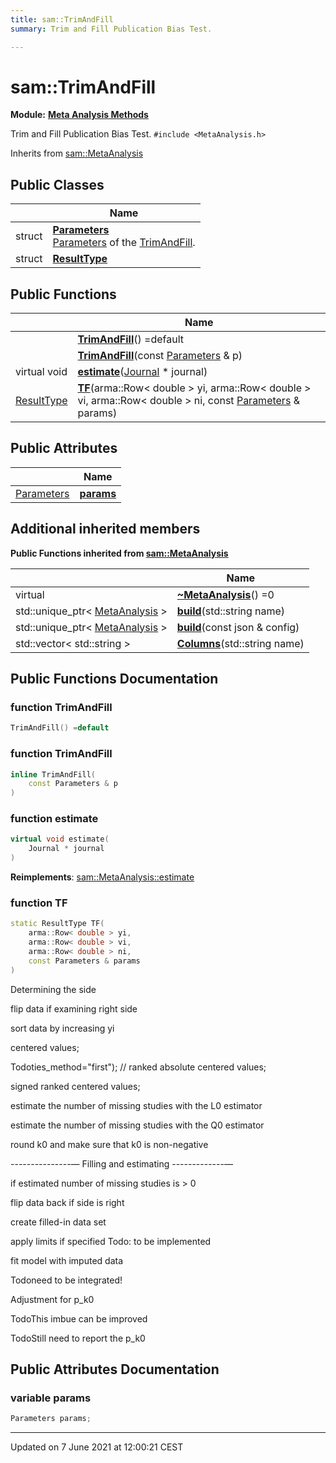 ```yaml
---
title: sam::TrimAndFill
summary: Trim and Fill Publication Bias Test. 

---
```


# sam::TrimAndFill

**Module:** **[Meta Analysis Methods](/doxygen/Modules/group___meta_analysis/)**



Trim and Fill Publication Bias Test. 
`#include <MetaAnalysis.h>`

Inherits from [sam::MetaAnalysis](/doxygen/Classes/classsam_1_1_meta_analysis/)

## Public Classes

|                | Name           |
| -------------- | -------------- |
| struct | **[Parameters](/doxygen/Classes/structsam_1_1_trim_and_fill_1_1_parameters/)** <br>[Parameters]() of the [TrimAndFill](/doxygen/Classes/classsam_1_1_trim_and_fill/).  |
| struct | **[ResultType](/doxygen/Classes/structsam_1_1_trim_and_fill_1_1_result_type/)**  |

## Public Functions

|                | Name           |
| -------------- | -------------- |
| | **[TrimAndFill](/doxygen/Classes/classsam_1_1_trim_and_fill/#function-trimandfill)**() =default |
| | **[TrimAndFill](/doxygen/Classes/classsam_1_1_trim_and_fill/#function-trimandfill)**(const [Parameters](/doxygen/Classes/structsam_1_1_trim_and_fill_1_1_parameters/) & p) |
| virtual void | **[estimate](/doxygen/Classes/classsam_1_1_trim_and_fill/#function-estimate)**([Journal](/doxygen/Classes/classsam_1_1_journal/) * journal) |
| [ResultType](/doxygen/Classes/structsam_1_1_trim_and_fill_1_1_result_type/) | **[TF](/doxygen/Classes/classsam_1_1_trim_and_fill/#function-tf)**(arma::Row< double > yi, arma::Row< double > vi, arma::Row< double > ni, const [Parameters](/doxygen/Classes/structsam_1_1_trim_and_fill_1_1_parameters/) & params) |

## Public Attributes

|                | Name           |
| -------------- | -------------- |
| [Parameters](/doxygen/Classes/structsam_1_1_trim_and_fill_1_1_parameters/) | **[params](/doxygen/Classes/classsam_1_1_trim_and_fill/#variable-params)**  |

## Additional inherited members

**Public Functions inherited from [sam::MetaAnalysis](/doxygen/Classes/classsam_1_1_meta_analysis/)**

|                | Name           |
| -------------- | -------------- |
| virtual | **[~MetaAnalysis](/doxygen/Classes/classsam_1_1_meta_analysis/#function-~metaanalysis)**() =0 |
| std::unique_ptr< [MetaAnalysis](/doxygen/Classes/classsam_1_1_meta_analysis/) > | **[build](/doxygen/Classes/classsam_1_1_meta_analysis/#function-build)**(std::string name) |
| std::unique_ptr< [MetaAnalysis](/doxygen/Classes/classsam_1_1_meta_analysis/) > | **[build](/doxygen/Classes/classsam_1_1_meta_analysis/#function-build)**(const json & config) |
| std::vector< std::string > | **[Columns](/doxygen/Classes/classsam_1_1_meta_analysis/#function-columns)**(std::string name) |


## Public Functions Documentation

### function TrimAndFill

```cpp
TrimAndFill() =default
```


### function TrimAndFill

```cpp
inline TrimAndFill(
    const Parameters & p
)
```


### function estimate

```cpp
virtual void estimate(
    Journal * journal
)
```


**Reimplements**: [sam::MetaAnalysis::estimate](/doxygen/Classes/classsam_1_1_meta_analysis/#function-estimate)


### function TF

```cpp
static ResultType TF(
    arma::Row< double > yi,
    arma::Row< double > vi,
    arma::Row< double > ni,
    const Parameters & params
)
```


Determining the side

flip data if examining right side

sort data by increasing yi

centered values;

Todoties_method="first"); // ranked absolute centered values; 

signed ranked centered values;

estimate the number of missing studies with the L0 estimator

estimate the number of missing studies with the Q0 estimator

round k0 and make sure that k0 is non-negative

---------------&mdash; Filling and estimating -------------&mdash;

if estimated number of missing studies is > 0

flip data back if side is right

create filled-in data set

apply limits if specified Todo: to be implemented 

fit model with imputed data

Todoneed to be integrated! 

Adjustment for p_k0

TodoThis imbue can be improved 

TodoStill need to report the p_k0 


## Public Attributes Documentation

### variable params

```cpp
Parameters params;
```


-------------------------------

Updated on  7 June 2021 at 12:00:21 CEST